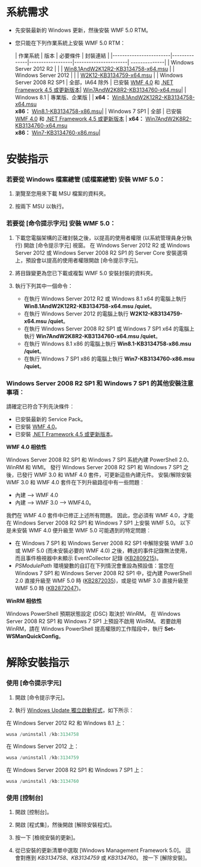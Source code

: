 # 系統需求

- 先安裝最新的 Windows 更新，然後安裝 WMF 5.0 RTM。
- 您只能在下列作業系統上安裝 WMF 5.0 RTM：

    | 作業系統       | 版本         | 必要條件        |  封裝連結 |
    |------------------------|--------------|------------------|----------------------| --------------|
    | Windows Server 2012 R2 |  |  | [Win8.1AndW2K12R2-KB3134758-x64.msu](http://go.microsoft.com/fwlink/?LinkId=717507) |
    | Windows Server 2012    |  |  | [W2K12-KB3134759-x64.msu](http://go.microsoft.com/fwlink/?LinkId=717506) |
    | Windows Server 2008 R2 SP1 | 全部，IA64 除外 | 已安裝 [WMF 4.0](http://www.microsoft.com/en-us/download/details.aspx?id=40855) 和 [.NET Framework 4.5 或更新版本](https://msdn.microsoft.com/en-us/library/5a4x27ek.aspx)| [Win7AndW2K8R2-KB3134760-x64.msu](http://go.microsoft.com/fwlink/?LinkId=717504)|
    | Windows 8.1 | 專業版、企業版 | | **x64：**  [Win8.1AndW2K12R2-KB3134758-x64.msu](http://go.microsoft.com/fwlink/?LinkId=717507) </br> **x86：**  [Win8.1-KB3134758-x86.msu](http://go.microsoft.com/fwlink/?LinkID=717963)|
    | Windows 7 SP1 | 全部 | 已安裝 [WMF 4.0](http://www.microsoft.com/en-us/download/details.aspx?id=40855) 和 [.NET Framework 4.5 或更新版本](https://msdn.microsoft.com/en-us/library/5a4x27ek.aspx) | **x64：**  [Win7AndW2K8R2-KB3134760-x64.msu](http://go.microsoft.com/fwlink/?LinkId=717504)  </br> **x86：**  [Win7-KB3134760-x86.msu](http://go.microsoft.com/fwlink/?LinkID=717962)|

# 安裝指示

### 若要從 Windows 檔案總管 (或檔案總管) 安裝 WMF 5.0：

1. 瀏覽至您用來下載 MSU 檔案的資料夾。

2. 按兩下 MSU 以執行。

### 若要從 [命令提示字元] 安裝 WMF 5.0：

1. 下載您電腦架構的正確封裝之後，以提高的使用者權限 (以系統管理員身分執行) 開啟 [命令提示字元] 視窗。 在 Windows Server 2012 R2 或 Windows Server 2012 或 Windows Server 2008 R2 SP1 的 Server Core 安裝選項上，預設會以提高的使用者權限開啟 [命令提示字元]。

2. 將目錄變更為您已下載或複製 WMF 5.0 安裝封裝的資料夾。

3. 執行下列其中一個命令：
    - 在執行 Windows Server 2012 R2 或 Windows 8.1 x64 的電腦上執行 **Win8.1AndW2K12R2-KB3134758-x64.msu /quiet**。
    - 在執行 Windows Server 2012 的電腦上執行 **W2K12-KB3134759-x64.msu /quiet**。
    - 在執行 Windows Server 2008 R2 SP1 或 Windows 7 SP1 x64 的電腦上執行 **Win7AndW2K8R2-KB3134760-x64.msu /quiet**。
    - 在執行 Windows 8.1 x86 的電腦上執行 **Win8.1-KB3134758-x86.msu /quiet**。
    - 在執行 Windows 7 SP1 x86 的電腦上執行 **Win7-KB3134760-x86.msu /quiet**。

### Windows Server 2008 R2 SP1 和 Windows 7 SP1 的其他安裝注意事項︰

請確定已符合下列先決條件︰
- 已安裝最新的 Service Pack。
- 已安裝 [WMF 4.0](http://www.microsoft.com/en-us/download/details.aspx?id=40855)。
- 已安裝 [.NET Framework 4.5 或更新版本](https://msdn.microsoft.com/en-us/library/5a4x27ek.aspx)。

**WMF 4.0 相依性**

Windows Server 2008 R2 SP1 和 Windows 7 SP1 系統內建 PowerShell 2.0、WinRM 和 WMI。 發行 Windows Server 2008 R2 SP1 和 Windows 7 SP1 之後，已發行 WMF 3.0 和 WMF 4.0 套件，可更新這些內建元件。 安裝/解除安裝 WMF 3.0 和 WMF 4.0 套件在下列升級路徑中有一些問題︰

- 內建 --> WMF 4.0
- 內建 --> WMF 3.0 --> WMF4.0。 

我們在 WMF 4.0 套件中已修正上述所有問題。 因此，您必須有 WMF 4.0，才能在 Windows Server 2008 R2 SP1 和 Windows 7 SP1 上安裝 WMF 5.0。 以下是未安裝 WMF 4.0 便升級至 WMF 5.0 可能遇到的特定問題︰

- 在 Windows 7 SP1 和 Windows Server 2008 R2 SP1 中解除安裝 WMF 3.0 或 WMF 5.0 (而未安裝必要的 WMF 4.0) 之後，轉送的事件記錄無法使用，而且事件檢視器中未顯示 EventCollector 記錄 ([KB2809215](https://support.microsoft.com/en-us/kb/2809215))。
- *PSModulePath* 環境變數的自訂在下列情況會重設為預設值：當您在 Windows 7 SP1 和 Windows Server 2008 R2 SP1 中，從內建 PowerShell 2.0 直接升級至 WMF 5.0 時 ([KB2872035](https://support.microsoft.com/en-us/kb/2872035))，或是從 WMF 3.0 直接升級至 WMF 5.0 時 ([KB2872047](https://support.microsoft.com/en-us/kb/2872047))。

**WinRM 相依性**

Windows PowerShell 預期狀態設定 (DSC) 取決於 WinRM。 在 Windows Server 2008 R2 SP1 和 Windows 7 SP1 上預設不啟用 WinRM。 若要啟用 WinRM，請在 Windows PowerShell 提高權限的工作階段中，執行 **Set-WSManQuickConfig**。

# 解除安裝指示

### 使用 [命令提示字元]

1.  開啟 [命令提示字元]。

2.  執行 [Windows Update 獨立啟動程式](https://support.microsoft.com/en-us/kb/934307)，如下所示︰

在 Windows Server 2012 R2 和 Windows 8.1 上：
```powershell
wusa /uninstall /kb:3134758
```
在 Windows Server 2012 上：
```powershell
wusa /uninstall /kb:3134759
```
在 Windows Server 2008 R2 SP1 和 Windows 7 SP1 上：
```powershell
wusa /uninstall /kb:3134760
```

### 使用 [控制台]

1.  開啟 [控制台]。

2.  開啟 [程式集]，然後開啟 [解除安裝程式]。

3.  按一下 [檢視安裝的更新]。

4.  從已安裝的更新清單中選取 [Windows Management Framework 5.0]。 這會對應到 *KB3134758*、*KB3134759* 或 *KB3134760*。 按一下 [解除安裝]。


<!--HONumber=Mar16_HO4-->


